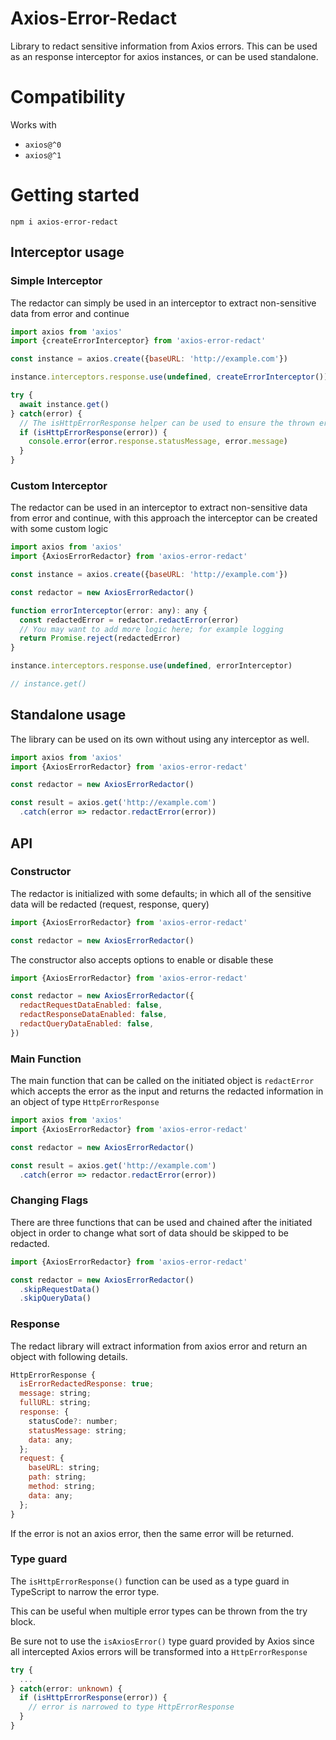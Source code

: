 # Axios-Error-Redact

Library to redact sensitive information from Axios errors.
This can be used as an response interceptor for axios instances, or can be used standalone.

# Compatibility

Works with

- `axios@^0`
- `axios@^1`

# Getting started

```console
npm i axios-error-redact
```

## Interceptor usage

### Simple Interceptor

The redactor can simply be used in an interceptor to extract non-sensitive data from error and continue

```javascript
import axios from 'axios'
import {createErrorInterceptor} from 'axios-error-redact'

const instance = axios.create({baseURL: 'http://example.com'})

instance.interceptors.response.use(undefined, createErrorInterceptor())

try {
  await instance.get()
} catch(error) {
  // The isHttpErrorResponse helper can be used to ensure the thrown error is a redacted error
  if (isHttpErrorResponse(error)) {
    console.error(error.response.statusMessage, error.message)
  }
}


```

### Custom Interceptor

The redactor can be used in an interceptor to extract non-sensitive data from error and continue, with this approach the interceptor can be created with some custom logic

```javascript
import axios from 'axios'
import {AxiosErrorRedactor} from 'axios-error-redact'

const instance = axios.create({baseURL: 'http://example.com'})

const redactor = new AxiosErrorRedactor()

function errorInterceptor(error: any): any {
  const redactedError = redactor.redactError(error)
  // You may want to add more logic here; for example logging
  return Promise.reject(redactedError)
}

instance.interceptors.response.use(undefined, errorInterceptor)

// instance.get()

```

## Standalone usage

The library can be used on its own without using any interceptor as well.

```javascript
import axios from 'axios'
import {AxiosErrorRedactor} from 'axios-error-redact'

const redactor = new AxiosErrorRedactor()

const result = axios.get('http://example.com')
  .catch(error => redactor.redactError(error))

```

## API

### Constructor

The redactor is initialized with some defaults; in which all of the sensitive data will be redacted (request, response, query)

```javascript
import {AxiosErrorRedactor} from 'axios-error-redact'

const redactor = new AxiosErrorRedactor()

```

The constructor also accepts options to enable or disable these

```javascript
import {AxiosErrorRedactor} from 'axios-error-redact'

const redactor = new AxiosErrorRedactor({
  redactRequestDataEnabled: false,
  redactResponseDataEnabled: false,
  redactQueryDataEnabled: false,
})

```

### Main Function

The main function that can be called on the initiated object is `redactError` which accepts the error as the input and returns the redacted information in an object of type `HttpErrorResponse`

```javascript
import axios from 'axios'
import {AxiosErrorRedactor} from 'axios-error-redact'

const redactor = new AxiosErrorRedactor()

const result = axios.get('http://example.com')
  .catch(error => redactor.redactError(error))

```

### Changing Flags

There are three functions that can be used and chained after the initiated object in order to change what sort of data should be skipped to be redacted.

```javascript
import {AxiosErrorRedactor} from 'axios-error-redact'

const redactor = new AxiosErrorRedactor()
  .skipRequestData()
  .skipQueryData()

```

### Response

The redact library will extract information from axios error and return an object with following details.

```javascript
HttpErrorResponse {
  isErrorRedactedResponse: true;
  message: string;
  fullURL: string;
  response: {
    statusCode?: number;
    statusMessage: string;
    data: any;
  };
  request: {
    baseURL: string;
    path: string;
    method: string;
    data: any;
  };
}
```

If the error is not an axios error, then the same error will be returned.

### Type guard

The `isHttpErrorResponse()` function can be used as a type guard in TypeScript to narrow the error type.

This can be useful when multiple error types can be thrown from the try block.

Be sure not to use the `isAxiosError()` type guard provided by Axios since all intercepted Axios errors will be transformed into a `HttpErrorResponse`

```typescript
try {
  ...
} catch(error: unknown) {
  if (isHttpErrorResponse(error)) {
    // error is narrowed to type HttpErrorResponse
  }
}
```

